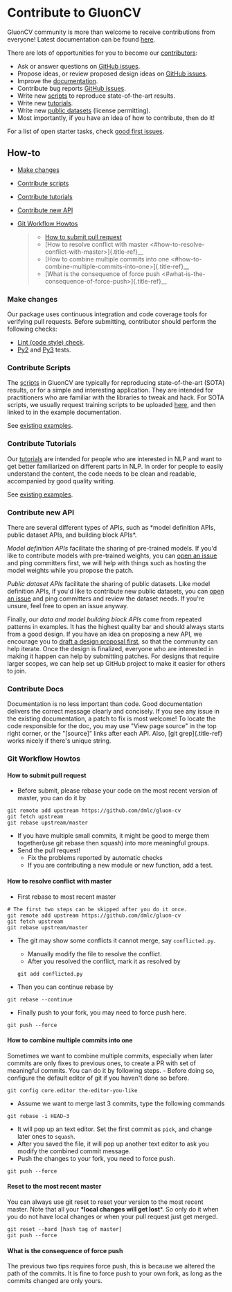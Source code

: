 Contribute to GluonCV
=====================

GluonCV community is more than welcome to receive contributions from everyone!
Latest documentation can be found
[here](http://gluon-cv.mxnet.io/index.html).

There are lots of opportunities for you to become our
[contributors](https://github.com/dmlc/gluon-cv/blob/master/contributor.md):

-   Ask or answer questions on [GitHub
    issues](https://github.com/dmlc/gluon-cv/issues).
-   Propose ideas, or review proposed design ideas on [GitHub
    issues](https://github.com/dmlc/gluon-cv/issues).
-   Improve the
    [documentation](http://gluon-cv.mxnet.io/index.html).
-   Contribute bug reports [GitHub
    issues](https://github.com/dmlc/gluon-cv/issues).
-   Write new
    [scripts](https://github.com/dmlc/gluon-cv/tree/master/scripts) to
    reproduce state-of-the-art results.
-   Write new
    [tutorials](https://github.com/dmlc/gluon-cv/tree/master/docs/tutorials).
-   Write new [public
    datasets](https://github.com/dmlc/gluon-cv/tree/master/gluoncv/data)
    (license permitting).
-   Most importantly, if you have an idea of how to contribute, then do
    it!

For a list of open starter tasks, check [good first
issues](https://github.com/dmlc/gluon-cv/labels/good%20first%20issue).

How-to
------

-   [Make changes](#make-changes)
-   [Contribute scripts](#contribute-scripts)
-   [Contribute tutorials](#contribute-tutorials)
-   [Contribute new API](#contribute-new-api)
-   [Git Workflow Howtos](#git-workflow-howtos)

    > -   [How to submit pull request](#how-to-submit-pull-request)
    > -   [How to resolve conflict with master
    >     \<\#how-to-resolve-conflict-with-master\>]{.title-ref}\_\_
    > -   [How to combine multiple commits into one
    >     \<\#how-to-combine-multiple-commits-into-one\>]{.title-ref}\_\_
    > -   [What is the consequence of force push
    >     \<\#what-is-the-consequence-of-force-push\>]{.title-ref}\_\_

### Make changes

Our package uses continuous integration and code coverage tools for
verifying pull requests. Before submitting, contributor should perform
the following checks:

-   [Lint (code style)
    check](https://github.com/dmlc/gluon-cv/blob/master/Jenkinsfile#L6-L11).
-   [Py2](https://github.com/dmlc/gluon-cv/blob/master/Jenkinsfile#L23-L35)
    and
    [Py3](https://github.com/dmlc/gluon-cv/blob/master/Jenkinsfile#L54-L66)
    tests.

### Contribute Scripts

The [scripts](https://github.com/dmlc/gluon-cv/tree/master/scripts) in
GluonCV are typically for reproducing state-of-the-art (SOTA) results,
or for a simple and interesting application. They are intended for
practitioners who are familiar with the libraries to tweak and hack. For
SOTA scripts, we usually request training scripts to be uploaded
[here](https://github.com/dmlc/web-data/tree/master/gluoncv/logs), and
then linked to in the example documentation.

See [existing
examples](https://github.com/dmlc/gluon-cv/tree/master/scripts).

### Contribute Tutorials

Our [tutorials](https://gluon-cv.mxnet.io/build/examples_classification/index.html) are
intended for people who are interested in NLP and want to get better
familiarized on different parts in NLP. In order for people to easily
understand the content, the code needs to be clean and readable,
accompanied by good quality writing.

See [existing
examples](https://gluon-cv.mxnet.io/build/examples_classification/index.html).

### Contribute new API

There are several different types of APIs, such as \*model definition
APIs, public dataset APIs, and building block APIs\*.

*Model definition APIs* facilitate the sharing of pre-trained models. If
you\'d like to contribute models with pre-trained weights, you can [open
an issue](https://github.com/dmlc/gluon-cv/issues/new) and ping
committers first, we will help with things such as hosting the model
weights while you propose the patch.

*Public dataset APIs* facilitate the sharing of public datasets. Like
model definition APIs, if you\'d like to contribute new public datasets,
you can [open an issue](https://github.com/dmlc/gluon-cv/issues/new)
and ping committers and review the dataset needs. If you\'re unsure,
feel free to open an issue anyway.

Finally, our *data and model building block APIs* come from repeated
patterns in examples. It has the highest quality bar and should always
starts from a good design. If you have an idea on proposing a new API,
we encourage you to [draft a design proposal
first](https://github.com/dmlc/gluon-cv/labels/enhancement), so that
the community can help iterate. Once the design is finalized, everyone
who are interested in making it happen can help by submitting patches.
For designs that require larger scopes, we can help set up GitHub
project to make it easier for others to join.

### Contribute Docs

Documentation is no less important than code. Good documentation
delivers the correct message clearly and concisely. If you see any issue
in the existing documentation, a patch to fix is most welcome! To locate
the code responsible for the doc, you may use \"View page source\" in
the top right corner, or the \"\[source\]\" links after each API. Also,
[git grep]{.title-ref} works nicely if there\'s unique string.

### Git Workflow Howtos

#### How to submit pull request

-   Before submit, please rebase your code on the most recent version of
    master, you can do it by

``` {.sourceCode .bash}
git remote add upstream https://github.com/dmlc/gluon-cv
git fetch upstream
git rebase upstream/master
```

-   If you have multiple small commits, it might be good to merge them
    together(use git rebase then squash) into more meaningful groups.
-   Send the pull request!
    -   Fix the problems reported by automatic checks
    -   If you are contributing a new module or new function, add a
        test.

#### How to resolve conflict with master

-   First rebase to most recent master

``` {.sourceCode .bash}
# The first two steps can be skipped after you do it once.
git remote add upstream https://github.com/dmlc/gluon-cv
git fetch upstream
git rebase upstream/master
```

-   The git may show some conflicts it cannot merge, say
    `conflicted.py`.

    -   Manually modify the file to resolve the conflict.
    -   After you resolved the conflict, mark it as resolved by

    ``` {.sourceCode .bash}
    git add conflicted.py
    ```

-   Then you can continue rebase by

``` {.sourceCode .bash}
git rebase --continue
```

-   Finally push to your fork, you may need to force push here.

``` {.sourceCode .bash}
git push --force
```

#### How to combine multiple commits into one

Sometimes we want to combine multiple commits, especially when later
commits are only fixes to previous ones, to create a PR with set of
meaningful commits. You can do it by following steps. - Before doing so,
configure the default editor of git if you haven't done so before.

``` {.sourceCode .bash}
git config core.editor the-editor-you-like
```

-   Assume we want to merge last 3 commits, type the following commands

``` {.sourceCode .bash}
git rebase -i HEAD~3
```

-   It will pop up an text editor. Set the first commit as `pick`, and
    change later ones to `squash`.
-   After you saved the file, it will pop up another text editor to ask
    you modify the combined commit message.
-   Push the changes to your fork, you need to force push.

``` {.sourceCode .bash}
git push --force
```

#### Reset to the most recent master

You can always use git reset to reset your version to the most recent
master. Note that all your **\*local changes will get lost**\*. So only
do it when you do not have local changes or when your pull request just
get merged.

``` {.sourceCode .bash}
git reset --hard [hash tag of master]
git push --force
```

#### What is the consequence of force push

The previous two tips requires force push, this is because we altered
the path of the commits. It is fine to force push to your own fork, as
long as the commits changed are only yours.
